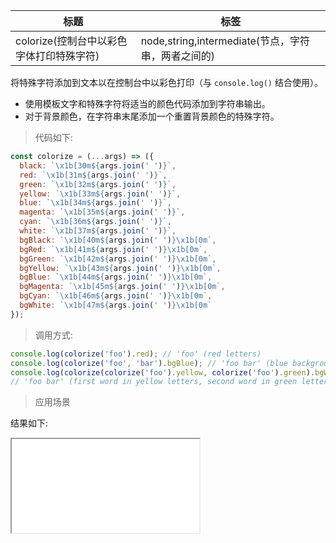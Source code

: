 | 标题                                     | 标签                                               |
| ---------------------------------------- | -------------------------------------------------- |
| colorize(控制台中以彩色字体打印特殊字符) | node,string,intermediate(节点，字符串，两者之间的) |

将特殊字符添加到文本以在控制台中以彩色打印（与 `console.log()` 结合使用）。

- 使用模板文字和特殊字符将适当的颜色代码添加到字符串输出。
- 对于背景颜色，在字符串末尾添加一个重置背景颜色的特殊字符。

> 代码如下:

```js
const colorize = (...args) => ({
  black: `\x1b[30m${args.join(' ')}`,
  red: `\x1b[31m${args.join(' ')}`,
  green: `\x1b[32m${args.join(' ')}`,
  yellow: `\x1b[33m${args.join(' ')}`,
  blue: `\x1b[34m${args.join(' ')}`,
  magenta: `\x1b[35m${args.join(' ')}`,
  cyan: `\x1b[36m${args.join(' ')}`,
  white: `\x1b[37m${args.join(' ')}`,
  bgBlack: `\x1b[40m${args.join(' ')}\x1b[0m`,
  bgRed: `\x1b[41m${args.join(' ')}\x1b[0m`,
  bgGreen: `\x1b[42m${args.join(' ')}\x1b[0m`,
  bgYellow: `\x1b[43m${args.join(' ')}\x1b[0m`,
  bgBlue: `\x1b[44m${args.join(' ')}\x1b[0m`,
  bgMagenta: `\x1b[45m${args.join(' ')}\x1b[0m`,
  bgCyan: `\x1b[46m${args.join(' ')}\x1b[0m`,
  bgWhite: `\x1b[47m${args.join(' ')}\x1b[0m`
});
```

> 调用方式:

```js
console.log(colorize('foo').red); // 'foo' (red letters)
console.log(colorize('foo', 'bar').bgBlue); // 'foo bar' (blue background)
console.log(colorize(colorize('foo').yellow, colorize('foo').green).bgWhite);
// 'foo bar' (first word in yellow letters, second word in green letters, white background for both)
```

> 应用场景

<div class="code-editor" data-url="codes/javascript/html/colorize.html" data-language="html"></div>

结果如下:

<iframe src="codes/javascript/html/colorize.html"></iframe>
